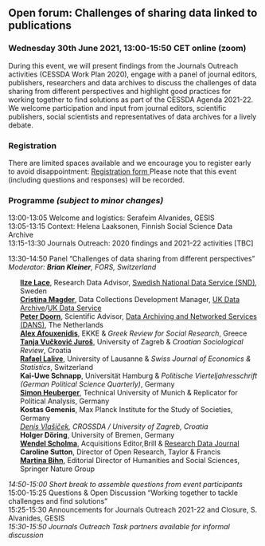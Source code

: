 <html>
  <head>
    <title>Journals Outreach open forum (30.06.2021)</title>
  </head>
  <body>
  <h2>Open forum: Challenges of sharing data linked to publications</h2>
  <h3>Wednesday 30th June 2021, 13:00-15:50 CET online (zoom)</h3>
  <p>During this event, we will present findings from the Journals Outreach activities (CESSDA Work Plan 2020), engage with a panel of journal editors, publishers, researchers and data archives to discuss the challenges of data sharing from different perspectives and highlight  good practices for working together to find solutions as part of the CESSDA Agenda 2021-22. We welcome participation and input from journal editors, scientific publishers, social scientists and representatives of data archives for a lively debate.</p>

  <h3>Registration</h3>
  <p>There are limited spaces available and we encourage you to register early to avoid disappointment: <a href="https://us02web.zoom.us/meeting/register/tZctdOyhqT4tH9DubmQ3qKwI8_s1lxkQ4xhx" target="_blank"> Registration form </a> 
    Please note that this event (including questions and responses) will be recorded.<br>
    
  <h3>Programme <i>(subject to minor changes)</i></h3>
  <p>
  13:00-13:05	Welcome and logistics: Serafeim Alvanides, GESIS <br>
  13:05-13:15	Context: Helena Laaksonen, Finnish Social Science Data Archive <br>
  13:15-13:30	Journals Outreach: 2020 findings and 2021-22 activities [TBC] <br>
  <p>
  13:30-14:50  Panel “Challenges of data sharing from different perspectives” <i>Moderator: <b>Brian Kleiner</b>, FORS, Switzerland</i>
  <ul>
    <b><a href="mailto:ilze.lace@snd.gu.se">Ilze Lace</a></b>, Research Data Advisor,
      <a href="https://snd.gu.se/en" target="_blank">Swedish National Data Service (SND)</a>, Sweden <br>
    <b><a href="mailto:dcmagd@essex.ac.uk">Cristina Magder</a></b>, Data Collections Development Manager,
      <a href="https://www.data-archive.ac.uk" target="_blank">UK Data Archive</a>/<a href="https://www.ukdataservice.ac.uk" target="_blank">UK Data Service</a> <br>
    <b><a href="mailto:peter.doorn@dans.knaw.nl">Peter Doorn</a></b>, Scientific Advisor,
      <a href="https://dans.knaw.nl" target="_blank">Data Archiving and Networked Services (DANS)</a>, The Netherlands <br>
    <b><a href="mailto:afouxenidis@ekke.gr">Alex Afouxenidis</a></b>, EKKE & <i>Greek Review for Social Research</i>, Greece <br>
    <b><a href="mailto:tanja.vuckovic.juros@gmail.com">Tanja Vučković Juroš</a></b>, University of Zagreb & <i>Croatian Sociological Review</i>, Croatia <br>
    <b><a href="mailto:rafael.lalive@unil.ch">Rafael Lalive</a></b>, University of Lausanne & <i>Swiss Journal of Economics & Statistics</i>, Switzerland <br>
    <b>Kai-Uwe Schnapp</b>, Universität Hamburg & <i>Politische Vierteljahresschrift (German Political Science Quarterly)</i>, Germany <br>
    <b><a href="mailto:heuberger.simon@gmail.com">Simon Heuberger</a></b>, Technical University of Munich & Replicator for Political Analysis, Germany <br>
    <b>Kostas Gemenis</b>, Max Planck Institute for the Study of Societies, Germany <br>
    <i><a href="mailto:dvlasice@ffzg.hr">Denis Vlašiček</a>, CROSSDA / University of Zagreb, Croatia</i> <br>
    <b>Holger Döring</b>, University of Bremen, Germany <br>
    <b><a href="mailto:scholma@brill.com">Wendel Scholma</a></b>, Acquisitions Editor,Brill & <a href="http://www.brill.com/rdj" target="_blank">Research Data Journal</a> <br>
    <b>Caroline Sutton</b>, Director of Open Research, Taylor & Francis <br>
    <b><a href="mailto:martina.bihn@springernature.com">Martina Bihn</a></b>, Editorial Director of Humanities and Social Sciences, Springer Nature Group <br>
  </ul>
  <p>
  <i>14:50-15:00 Short break to assemble questions from event participants</i> <br>
  15:00-15:25 Questions & Open Discussion “Working together to tackle challenges and find solutions” <br>
  15:25-15:30	Announcements for Journals Outreach 2021-22 and Closure, S. Alvanides, GESIS <br>
  <i>15:30-15:50	Journals Outreach Task partners available for informal discussion</i> <br>                                                                                                       
